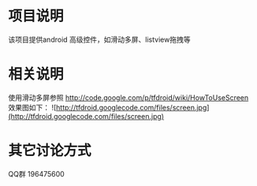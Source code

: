 # 项目说明 #
该项目提供android 高级控件，如滑动多屏、listview拖拽等

# 相关说明 #
使用滑动多屏参照 http://code.google.com/p/tfdroid/wiki/HowToUseScreen
效果图如下：
![http://tfdroid.googlecode.com/files/screen.jpg](http://tfdroid.googlecode.com/files/screen.jpg)

# 其它讨论方式 #
QQ群 196475600